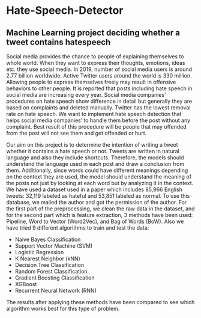 # Hate-Speech-Detector
## Machine Learning project deciding whether a tweet contains hatespeech

  Social media provides the chance to people of explaining themselves to whole world. When they want to express their thoughts, emotions, ideas etc. they use social media. In 2019, number of social media users is around 2.77 billion worldwide. Active Twitter users around the world is 330 million.
  Allowing people to express themselves freely may result in offensive behaviors to other people. It is reported that posts including hate speech in social media are increasing every year. Social media companies’ procedures on hate speech show difference in detail but generally they are based on complaints and deleted manually. Twitter has the lowest removal rate on hate speech.
  We want to implement hate speech detection that helps social media companies’ to handle them before the post without any complaint. Best result of this procedure will be people that may offended from the post will not see them and get offended or hurt. 

  Our aim on this project is to determine the intention of writing a tweet whether it contains a hate speech or not. Tweets are written in natural language and also they include shortcuts. Therefore, the models should understand the language used in each post and draw a conclusion from them. Additionally, since words could have different meanings depending on the context they are used, the model should understand the meaning of the posts not just by looking at each word but by analyzing it in the context. 
  We have used a dataset used in a paper which includes 85,966 English tweets: 32,119 labeled as hateful and 53,851 labeled as normal. To use this database, we mailed the author and got the permission of the author.
  For the first part of the preprocessing, we clean the raw data in the dataset, and for the second part which is feature extraction, 3 methods have been used: Pipeline, Word to Vector (Word2Vec), and Bag of Words (BoW). Also we have tried 9 different algorithms to train and test the data: 

- Naive Bayes Classification
- Support Vector Machine (SVM)
- Logistic Regression
- K Nearest Neighbor (kNN)
- Decision Tree Classification
- Random Forest Classification
- Gradient Boosting Classification
- XGBoost
- Recurrent Neural Network (RNN) 

The results after applying these methods have been compared to see which algorithm works best for this type of problem.
